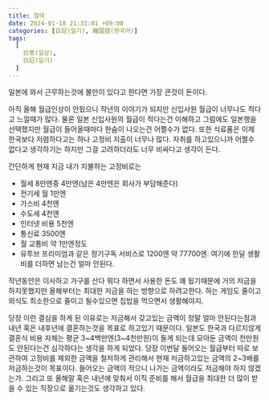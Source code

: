 ```yaml
---
title: 절약
date: 2024-01-18 21:31:01 +09:00
categories: [日記(일기), 韓国語(한국어)]
tags:
  [
    日常(일상),
    日記(일기)
  ]
---
```

일본에 와서 근무하는것에 불만이 있다고 한다면 가장 큰것이 돈이다.

아직 올해 월급인상이 안됬으니 작년의 이야기가 되지만 신입사원 월급이 너무나도 적다고 느낄때가 많다.
물론 일본 신입사원의 월급이 적다는건 이해하고 그럼에도 일본행을 선택했지만 월급이 들어올때마다 한숨이 나오는건 어쩔수가 없다.
또한 식료품은 이제 한국보다 저렴하다고는 하나 고정비 지출이 너무나 많다.
자취를 하고있으니까 어쩔수 없다고 생각하기는 하지만 그걸 고려하더라도 너무 비싸다고 생각이 든다.

간단하게 현재 지금 내가 지불하는 고정비로는 
- 월세 8만엔중 4만엔(남은 4만엔은 회사가 부담해준다)
- 전기세 월 1만엔
- 가스비 4천엔
- 수도세 4천엔
- 인터넷 비용 5천엔
- 통신료 3500엔
- 월 교통비 약 1만엔정도
- 유투브 프리미엄과 같은 정기구독 서비스로 1200엔
약 77700엔. 여기에 한달 생활비를 더하면 남는건 얼마 안된다.

작년동안은 이사하고 가구를 산다 뭐다 하면서 사용한 돈도 꽤 됬기때문에 거의 저금을 하지못했지만 올해부터는 최대한 저금을 하는 방향으로 하려고한다.
하는 게임도 줄이고 외식도 최소한으로 줄이고 될수있으면 집밥을 먹으면서 생활해야지.

당장 이런 결심을 하게 된 이유로는 저금해서 갖고있는 금액이 정말 얼마 안된다는점과 내년 혹은 내후년에 결혼하는것을 목표로 하고있기 때문이다.
일본도 한국과 다르지않게 결혼식 비용 자체는 평균 3~4백만엔(3~4천만원)이 들게 되는데 모아둔 금액이 천만원도 안된다는건 심각하다는 생각을 하게 되었다.
당장 이번달 들어오는 월급부터 따로 보관하여 고정비를 제외한 금액을 철저하게 관리해서 현재 저금하고있는 금액의 2~3배를 저금하는것이 목표이다.
들어오는 금액이 적으니 나가는 금액이라도 저금해야 하지 않겠는가. 그리고 또 올해말 혹은 내년에 맞춰서 이직 준비를 해서 월급을 최대한 더 많이 받을 수 있는 직장으로 옮기는것도 생각하고 있다.